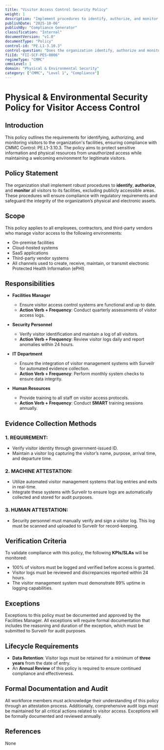 ```yaml
---
title: "Visitor Access Control Security Policy"
weight: 1
description: "Implement procedures to identify, authorize, and monitor visitors, ensuring compliance with CMMC standards and protecting sensitive information from unauthorized access."
publishDate: "2025-10-06"
publishBy: "Compliance Generator"
classification: "Internal"
documentVersion: "v1.0"
documentType: "Policy"
control-id: "PE.L1-3.10.3"
control-question: "Does the organization identify, authorize and monitor visitors before allowing access to the facility (other than areas designated as publicly accessible)?"
fiiId: "FII-SCF-PES-0006"
regimeType: "CMMC"
cmmcLevel: 1
domain: "Physical & Environmental Security"
category: ["CMMC", "Level 1", "Compliance"]
---
```


# Physical & Environmental Security Policy for Visitor Access Control

## Introduction
This policy outlines the requirements for identifying, authorizing, and monitoring visitors to the organization's facilities, ensuring compliance with CMMC Control: PE.L1-3.10.3. The policy aims to protect sensitive information and physical resources from unauthorized access while maintaining a welcoming environment for legitimate visitors.

## Policy Statement
The organization shall implement robust procedures to **identify**, **authorize**, and **monitor** all visitors to its facilities, excluding publicly accessible areas. These procedures will ensure compliance with regulatory requirements and safeguard the integrity of the organization’s physical and electronic assets.

## Scope
This policy applies to all employees, contractors, and third-party vendors who manage visitor access to the following environments:
- On-premise facilities
- Cloud-hosted systems
- SaaS applications
- Third-party vendor systems
- All channels used to create, receive, maintain, or transmit electronic Protected Health Information (ePHI)

## Responsibilities
- **Facilities Manager**
  - Ensure visitor access control systems are functional and up to date.
  - **Action Verb + Frequency**: Conduct quarterly assessments of visitor access logs.
  
- **Security Personnel**
  - Verify visitor identification and maintain a log of all visitors.
  - **Action Verb + Frequency**: Review visitor logs daily and report anomalies within 24 hours.

- **IT Department**
  - Ensure the integration of visitor management systems with Surveilr for automated evidence collection.
  - **Action Verb + Frequency**: Perform monthly system checks to ensure data integrity.

- **Human Resources**
  - Provide training to all staff on visitor access protocols.
  - **Action Verb + Frequency**: Conduct **SMART** training sessions annually.

## Evidence Collection Methods
### 1. REQUIREMENT:
- Verify visitor identity through government-issued ID.
- Maintain a visitor log capturing the visitor’s name, purpose, arrival time, and departure time.

### 2. MACHINE ATTESTATION:
- Utilize automated visitor management systems that log entries and exits in real-time.
- Integrate these systems with Surveilr to ensure logs are automatically collected and stored for audit purposes.

### 3. HUMAN ATTESTATION:
- Security personnel must manually verify and sign a visitor log. This log must be scanned and uploaded to Surveilr for record-keeping.

## Verification Criteria
To validate compliance with this policy, the following **KPIs/SLAs** will be monitored:
- 100% of visitors must be logged and verified before access is granted.
- Visitor logs must be reviewed and discrepancies reported within 24 hours.
- The visitor management system must demonstrate 99% uptime in logging capabilities.

## Exceptions
Exceptions to this policy must be documented and approved by the Facilities Manager. All exceptions will require formal documentation that includes the reasoning and duration of the exception, which must be submitted to Surveilr for audit purposes.

## Lifecycle Requirements
- **Data Retention**: Visitor logs must be retained for a minimum of **three years** from the date of entry.
- An **Annual Review** of this policy is required to ensure continued compliance and effectiveness.

## Formal Documentation and Audit
All workforce members must acknowledge their understanding of this policy through an attestation process. Additionally, comprehensive audit logs must be maintained for all critical actions related to visitor access. Exceptions will be formally documented and reviewed annually.

## References
None